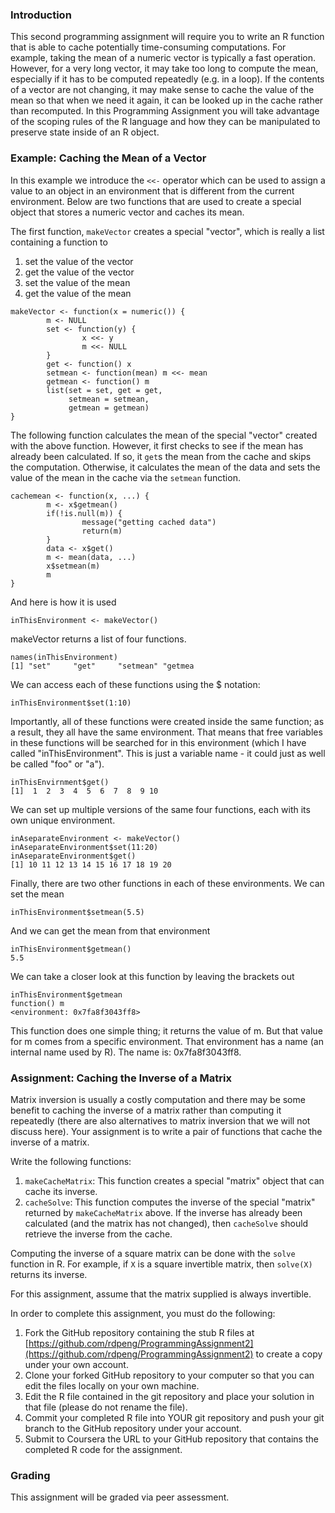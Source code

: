 ### Introduction

This second programming assignment will require you to write an R
function that is able to cache potentially time-consuming computations.
For example, taking the mean of a numeric vector is typically a fast
operation. However, for a very long vector, it may take too long to
compute the mean, especially if it has to be computed repeatedly (e.g.
in a loop). If the contents of a vector are not changing, it may make
sense to cache the value of the mean so that when we need it again, it
can be looked up in the cache rather than recomputed. In this
Programming Assignment you will take advantage of the scoping rules of
the R language and how they can be manipulated to preserve state inside
of an R object.

### Example: Caching the Mean of a Vector

In this example we introduce the `<<-` operator which can be used to
assign a value to an object in an environment that is different from the
current environment. Below are two functions that are used to create a
special object that stores a numeric vector and caches its mean.

The first function, `makeVector` creates a special "vector", which is
really a list containing a function to

1.  set the value of the vector
2.  get the value of the vector
3.  set the value of the mean
4.  get the value of the mean

<!-- -->

    makeVector <- function(x = numeric()) {
            m <- NULL
            set <- function(y) {
                    x <<- y
                    m <<- NULL
            }
            get <- function() x
            setmean <- function(mean) m <<- mean
            getmean <- function() m
            list(set = set, get = get,
                 setmean = setmean,
                 getmean = getmean)
    }

The following function calculates the mean of the special "vector"
created with the above function. However, it first checks to see if the
mean has already been calculated. If so, it `get`s the mean from the
cache and skips the computation. Otherwise, it calculates the mean of
the data and sets the value of the mean in the cache via the `setmean`
function.

    cachemean <- function(x, ...) {
            m <- x$getmean()
            if(!is.null(m)) {
                    message("getting cached data")
                    return(m)
            }
            data <- x$get()
            m <- mean(data, ...)
            x$setmean(m)
            m
    }
    
    
And here is how it is used

    inThisEnvironment <- makeVector()

makeVector returns a list of four functions.  

    names(inThisEnvironment)
    [1] "set"     "get"     "setmean" "getmea

We can access each of these functions using the $ notation:

    inThisEnvironment$set(1:10)

Importantly, all of these functions were created inside the same function; as a result, they all have the same environment.  That means that free variables in these functions will be searched for in this environment (which I have called "inThisEnvironment".  This is just a variable name - it could just as well be called "foo" or "a").

    inThisEnvirnment$get()
    [1]  1  2  3  4  5  6  7  8  9 10
    
We can set up multiple versions of the same four functions, each with its own unique environment.

    inAseparateEnvironment <- makeVector()
    inAseparateEnvironment$set(11:20)
    inAseparateEnvironment$get()
    [1] 10 11 12 13 14 15 16 17 18 19 20

Finally, there are two other functions in each of these environments. We can set the mean

    inThisEnvironment$setmean(5.5)
    
And we can get the mean from that environment

    inThisEnvironment$getmean()
    5.5
    
We can take a closer look at this function by leaving the brackets out

    inThisEnvironment$getmean
    function() m
    <environment: 0x7fa8f3043ff8>
    
This function does one simple thing; it returns the value of m.  But that value for m comes from a specific environment.
That environment has a name (an internal name used by R).  The name is: 0x7fa8f3043ff8.


### Assignment: Caching the Inverse of a Matrix

Matrix inversion is usually a costly computation and there may be some
benefit to caching the inverse of a matrix rather than computing it
repeatedly (there are also alternatives to matrix inversion that we will
not discuss here). Your assignment is to write a pair of functions that
cache the inverse of a matrix.

Write the following functions:

1.  `makeCacheMatrix`: This function creates a special "matrix" object
    that can cache its inverse.
2.  `cacheSolve`: This function computes the inverse of the special
    "matrix" returned by `makeCacheMatrix` above. If the inverse has
    already been calculated (and the matrix has not changed), then
    `cacheSolve` should retrieve the inverse from the cache.

Computing the inverse of a square matrix can be done with the `solve`
function in R. For example, if `X` is a square invertible matrix, then
`solve(X)` returns its inverse.

For this assignment, assume that the matrix supplied is always
invertible.

In order to complete this assignment, you must do the following:

1.  Fork the GitHub repository containing the stub R files at
    [https://github.com/rdpeng/ProgrammingAssignment2](https://github.com/rdpeng/ProgrammingAssignment2)
    to create a copy under your own account.
2.  Clone your forked GitHub repository to your computer so that you can
    edit the files locally on your own machine.
3.  Edit the R file contained in the git repository and place your
    solution in that file (please do not rename the file).
4.  Commit your completed R file into YOUR git repository and push your
    git branch to the GitHub repository under your account.
5.  Submit to Coursera the URL to your GitHub repository that contains
    the completed R code for the assignment.

### Grading

This assignment will be graded via peer assessment.
